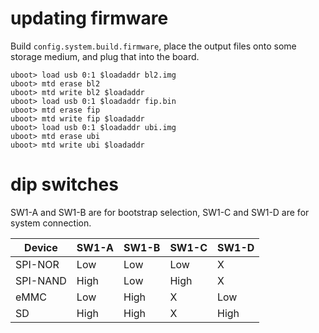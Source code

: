 # updating firmware

Build `config.system.build.firmware`, place the output files onto some storage medium, and plug that into the board.

```console
uboot> load usb 0:1 $loadaddr bl2.img
uboot> mtd erase bl2
uboot> mtd write bl2 $loadaddr
uboot> load usb 0:1 $loadaddr fip.bin
uboot> mtd erase fip
uboot> mtd write fip $loadaddr
uboot> load usb 0:1 $loadaddr ubi.img
uboot> mtd erase ubi
uboot> mtd write ubi $loadaddr
```

# dip switches

SW1-A and SW1-B are for bootstrap selection, SW1-C and SW1-D are for system connection.

| Device   | SW1-A | SW1-B | SW1-C | SW1-D
| ---------| ------| ------| ------| -----
| SPI-NOR  | Low   | Low   | Low   | X
| SPI-NAND | High  | Low   | High  | X
| eMMC     | Low   | High  | X     | Low
| SD       | High  | High  | X     | High
